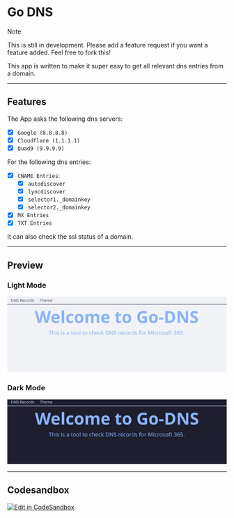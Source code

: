 # Go DNS

> [!NOTE]
> This is still in development. Please add a feature request if you want a feature added.
> Feel free to fork this!

This app is written to make it super easy to get all relevant dns entries from a domain.

---
## Features

The App asks the following dns servers:
- [x] `Google (8.8.8.8)`
- [x] `Cloudflare (1.1.1.1)`
- [x] `Quad9 (9.9.9.9)`  

For the following dns entries:
- [x] `CNAME Entries`:
  - [x] `autodiscover`
  - [x] `lyncdiscover`
  - [x] `selector1._domainkey`
  - [x] `selector2._domainkey`
- [x] `MX Entries`
- [x] `TXT Entries`

It can also check the ssl status of a domain.

---

## Preview
### Light Mode
![Light Theme](./images/main-light.jpg)

### Dark Mode
![Dark Theme](./images/main-dark.jpg)

---

## Codesandbox

[![Edit in CodeSandbox](https://assets.codesandbox.io/github/button-edit-lime.svg)](https://codesandbox.io/p/github/HRA42/go-dns)

